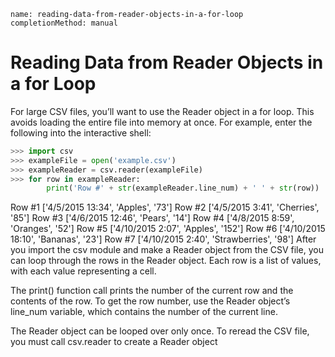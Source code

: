 ```ngMeta
name: reading-data-from-reader-objects-in-a-for-loop
completionMethod: manual
```
# Reading Data from Reader Objects in a for Loop
For large CSV files, you’ll want to use the Reader object in a for loop. This avoids loading the entire file into memory at once. For example, enter the following into the interactive shell:

```python
>>> import csv
>>> exampleFile = open('example.csv')
>>> exampleReader = csv.reader(exampleFile)
>>> for row in exampleReader:
        print('Row #' + str(exampleReader.line_num) + ' ' + str(row))
```
Row #1 ['4/5/2015 13:34', 'Apples', '73']
Row #2 ['4/5/2015 3:41', 'Cherries', '85']
Row #3 ['4/6/2015 12:46', 'Pears', '14']
Row #4 ['4/8/2015 8:59', 'Oranges', '52']
Row #5 ['4/10/2015 2:07', 'Apples', '152']
Row #6 ['4/10/2015 18:10', 'Bananas', '23']
Row #7 ['4/10/2015 2:40', 'Strawberries', '98']
After you import the csv module and make a Reader object from the CSV file, you can loop through the rows in the Reader object. Each row is a list of values, with each value representing a cell.

The print() function call prints the number of the current row and the contents of the row. To get the row number, use the Reader object’s line_num variable, which contains the number of the current line.

The Reader object can be looped over only once. To reread the CSV file, you must call csv.reader to create a Reader object
